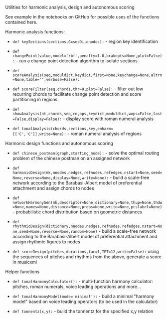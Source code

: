 Utilities for harmonic analysis, design and autonomous scoring
	
See example in the notebooks on GitHub for possible uses of the functions contained here.

Harmonic analysis functions:

- `def keySections(sections,GxsecDi,dnodes):` - 
	region key identification

- `def changePoint(value,model='rbf',penalty=1.0,brakepts=None,plot=False):` -
	run a change point detection algorithm to isolate sections

- `def scoreAnalysis(seq,moduldict,keydict,first=None,keychange=None,altrn=None,table='',verbose=False):`

- `def scoreFilter(seq,chords,thr=0,plot=False):` - 
	filter out low recurring chords to facilitate change point detection and score partitioning in regions

- `def showAnalysis(nt,chords,seq,rn,ops,keydict,moduldict,wops=False,last=False,display=False):` - 
	display score with roman numeral analysis

- `def tonalAnalysis(chords,sections,key,enharm=[['C','C']],write=None):` -
	roman numeral analysis of regions

Harmonic design functions and autonomous scoring

- `def chinese_postman(graph,starting_node):` -
	solve the optimal routing problem of the chinese postman on an assigned network
		
- `def harmonicDesign(mk,nnodes,nedges,refnodes,refedges,nstart=None,seed=None,reverse=None,display=None,write=None):` - 
	build a scale-free network according to the Barabasi-Albert model of preferential attachment and assign chords to nodes

- `def networkHarmonyGen(mk,descriptor=None,dictionary=None,thup=None,thdw=None,names=None,distance=None,probs=None,write=None,pcslabel=None)` - 
	probabilistic chord distribution based on geometric distances 

- `def rhythmicDesign(dictionary,nnodes,nedges,refnodes,refedges,nstart=None,seed=None,reverse=None,random=None)` - 
	build a scale-free network according to the Barabasi-Albert model of preferential attachment and assign rhythmic figures to nodes

- `def scoreDesign(pitches,durations,fac=1,TET=12,write=False):`
	using the sequences of pitches and rhythms from the above, generate a score in musicxml

Helper functions

- `def tonalHarmonyCalculator():` - 
	multi-function harmony calculator: pitches, roman numerals, voice leading operations and more...

- `def tonalHarmonyModel(mode='minimal'):` - 
	build a minimal "harmony model" based on voice leading operators (to be used in the calculator)

- `def tonnentz(x,y):` - 
	build the tonnentz for the specified x,y relation